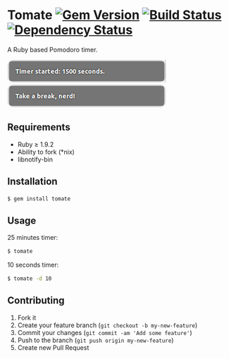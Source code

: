 # Tomate [![Gem Version](https://badge.fury.io/rb/tomate.png)](http://badge.fury.io/rb/tomate) [![Build Status](https://travis-ci.org/tbuehlmann/tomate.svg)](https://travis-ci.org/tbuehlmann/tomate) [![Dependency Status](https://gemnasium.com/tbuehlmann/tomate.png)](https://gemnasium.com/tbuehlmann/tomate)
A Ruby based Pomodoro timer.

![Pomodoro Start](/images/pomodoro_start.png?raw=true "Pomodoro Start")
![Pomodoro Finish](/images/pomodoro_finish.png?raw=true "Pomodoro Finish")

## Requirements
- Ruby ≥ 1.9.2
- Ability to fork (*nix) 
- libnotify-bin

## Installation
```sh
$ gem install tomate
```

## Usage
25 minutes timer:
```sh
$ tomate
```

10 seconds timer:
```sh
$ tomate -d 10
```

## Contributing
1. Fork it
2. Create your feature branch (`git checkout -b my-new-feature`)
3. Commit your changes (`git commit -am 'Add some feature'`)
4. Push to the branch (`git push origin my-new-feature`)
5. Create new Pull Request
